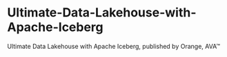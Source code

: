 # Ultimate-Data-Lakehouse-with-Apache-Iceberg
Ultimate Data Lakehouse with Apache Iceberg, published by Orange, AVA™
